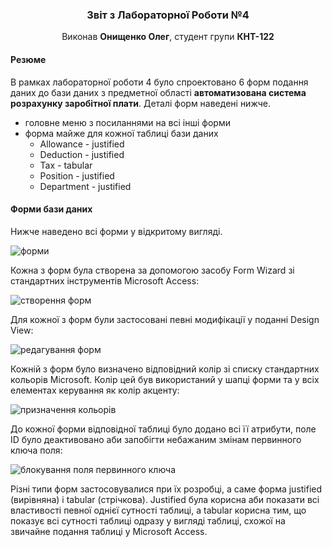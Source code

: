 <div align="center">
  <h3>Звіт з Лабораторної Роботи №4</h3>
  <p>Виконав <strong>Онищенко Олег</strong>, студент групи <strong>КНТ-122</strong></p>
</div>

#### Резюме

В рамках лабораторної роботи 4 було спроектовано 6 форм подання даних до бази даних з предметної області **автоматизована система розрахунку заробітної плати**. Деталі форм наведені нижче.

- головне меню з посиланнями на всі інші форми
- форма майже для кожної таблиці бази даних
  - Allowance - justified
  - Deduction - justified
  - Tax - tabular
  - Position - justified
  - Department - justified

#### Форми бази даних

Нижче наведено всі форми у відкритому вигляді.

![форми](https://lh3.googleusercontent.com/pw/AP1GczMI4DQ-YQMTvxjSyH1mtzWg5pata_tdTbqNYLhhe7oQwPBraQzI68Dc_8zj4QCYhEgdO3a-CyYlQFVxhm-_83LIkoXwCT7p7XNWR_RvVYvJ8SKGIe0QygGES5wOiwZRjnuAW6ARds-emxlrgIC5D8-lHg=w2058-h1430-s-no?authuser=0)

Кожна з форм була створена за допомогою засобу Form Wizard зі стандартних інструментів Microsoft Access:

![створення форм](https://lh3.googleusercontent.com/pw/AP1GczNV64vsUIeZ1S4CHU7I9fvUgUYiikoBulpKXfedFztE-dIRipn0dXUJFlWMKlLxQNkC_8qr88AXy5tpbwakzV8c_DPBaegWGMes60Pbjk-6Y7eIx3PgPbMsJr5r4zPMgGAwXHXUZMf0K9PcOLSaaomoOg=w1920-h181-s-no?authuser=0)

Для кожної з форм були застосовані певні модифікації у поданні Design View:

![редагування форм](https://lh3.googleusercontent.com/pw/AP1GczMNzSV2TgSdO_XXDfdzQ-NK0ONVbpFy5Yexk5DYy2568e2VKwlwDlFfXFypA7rpnvkZTzE5bwRPhc-NvVUETwv9OuREAgO7cB2OvoPsJzgs8o93Ldz3BZz-6TaiPI_XsXfeTzXK5dKGxDBV1yh1iy4TrQ=w337-h877-s-no?authuser=0)

Кожній з форм було визначено відповідний колір зі списку стандартних кольорів Microsoft. Колір цей був використаний у шапці форми та у всіх елементах керування як колір акценту:

![призначення кольорів](https://lh3.googleusercontent.com/pw/AP1GczNu7R27lD1xYyNuU2iXviLbsuWdcUyHziNy2d960LFSa1rnzZLq1SqEsqyoOxKjs5tONZwOEskObViW3b5yhpEwhELKyq4bTszbOM8ioe6XWmcVduj8_MWxh7mNoxwPUR1fOprWP1bunLlIersIUdWTPQ=w2887-h1789-s-no?authuser=0)

До кожної форми відповідної таблиці було додано всі її атрибути, поле ID було деактивовано аби запобігти небажаним змінам первинного ключа поля:

![блокування поля первинного ключа](https://lh3.googleusercontent.com/pw/AP1GczN_wj6zoEtSOqF57DoVArb2XLdKQrTDDGndvSvz9zU3z2O3JUqxSuqQvjwU1f7mPfzc1lajzQfknm5NfxbGi9iofdTT_o96Zd4wjG-SwT9Jbp6mEWmoiEhw2akmU7Yb-H8itn508aFh-i1S_XwwO-KznQ=w3050-h1647-s-no?authuser=0)

Різні типи форм застосовувалися при їх розробці, а саме форма justified (вирівняна) і tabular (стрічкова). Justified була корисна аби показати всі властивості певної однієї сутності таблиці, а tabular корисна тим, що показує всі сутності таблиці одразу у вигляді таблиці, схожої на звичайне подання таблиці у Microsoft Access.
